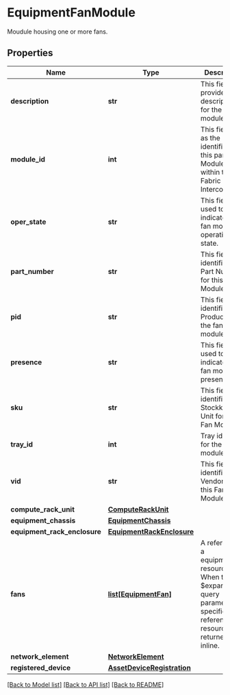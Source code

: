 # EquipmentFanModule

Moudule housing one or more fans. 
## Properties
Name | Type | Description | Notes
------------ | ------------- | ------------- | -------------
**description** | **str** | This field is to provide description for the fan module.   | [optional] [readonly] 
**module_id** | **int** | This field acts as the identifier for this particular Module, within the Fabric Interconnect.   | [optional] [readonly] 
**oper_state** | **str** | This field is used to indicate this fan module&#39;s operational state.   | [optional] [readonly] 
**part_number** | **str** | This field identifies the Part Number for this Fan Module.   | [optional] [readonly] 
**pid** | **str** | This field identifies the Product ID for the fan module.   | [optional] [readonly] 
**presence** | **str** | This field is used to indicate this fan module&#39;s presence.   | [optional] [readonly] 
**sku** | **str** | This field identifies the Stockkeeping Unit for this Fan Module.   | [optional] [readonly] 
**tray_id** | **int** | Tray identifier for the fan module.   | [optional] [readonly] 
**vid** | **str** | This field identifies the Vendor ID for this Fan Module.    | [optional] [readonly] 
**compute_rack_unit** | [**ComputeRackUnit**](.md) |  | [optional] 
**equipment_chassis** | [**EquipmentChassis**](.md) |  | [optional] 
**equipment_rack_enclosure** | [**EquipmentRackEnclosure**](.md) |  | [optional] 
**fans** | [**list[EquipmentFan]**](EquipmentFan.md) | A reference to a equipmentFan resource. When the $expand query parameter is specified, the referenced resource is returned inline.  | [optional] [readonly] 
**network_element** | [**NetworkElement**](.md) |  | [optional] 
**registered_device** | [**AssetDeviceRegistration**](.md) |  | [optional] 

[[Back to Model list]](../README.md#documentation-for-models) [[Back to API list]](../README.md#documentation-for-api-endpoints) [[Back to README]](../README.md)


